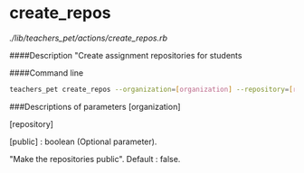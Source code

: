 # create_repos

*./lib/teachers_pet/actions/create_repos.rb*

####Description
"Create assignment repositories for students

####Command line
```bash
teachers_pet create_repos --organization=[organization] --repository=[repository] --public=[public]
```
###Descriptions of parameters
[organization]

[repository]

[public] : boolean (Optional parameter).

"Make the repositories public". Default : false.


